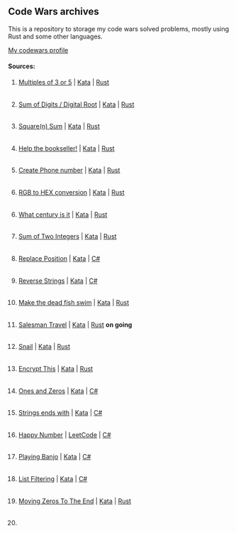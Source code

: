 ## Code Wars archives

This is a repository to storage my code wars solved problems, mostly using Rust and some other languages.

[My codewars profile](https://www.codewars.com/users/c-alloc)

#### Sources:

1. [Multiples of 3 or 5](https://github.com/maco-rc/snippets/tree/main/multiples_3_5) | [Kata](https://www.codewars.com/kata/514b92a657cdc65150000006) | [Rust](https://www.rust-lang.org/) 
######
2. [Sum of Digits / Digital Root](https://github.com/maco-rc/snippets/tree/main/digital_root) | [Kata](https://www.codewars.com/kata/541c8630095125aba6000c00) | [Rust](https://www.rust-lang.org/)
######
3. [Square(n) Sum](https://github.com/maco-rc/snippets/tree/main/square_sum) | [Kata](https://www.codewars.com/kata/515e271a311df0350d00000f) | [Rust](https://www.rust-lang.org/)
######
4. [Help the bookseller!](https://github.com/maco-rc/snippets/tree/main/help_the_bookseller) | [Kata](https://www.codewars.com/kata/54dc6f5a224c26032800005c) | [Rust](https://www.rust-lang.org/)
######
5. [Create Phone number](https://github.com/maco-rc/snippets/tree/main/create_phone_number) | [Kata](https://www.codewars.com/kata/525f50e3b73515a6db000b83) | [Rust](https://www.rust-lang.org/)
######
6. [RGB to HEX conversion](https://github.com/maco-rc/snippets/tree/main/rgb_hex) | [Kata](https://www.codewars.com/kata/513e08acc600c94f01000001) | [Rust](https://www.rust-lang.org/)
######
6. [What century is it](https://github.com/maco-rc/snippets/tree/main/what_century_isit) | [Kata](https://www.codewars.com/kata/52fb87703c1351ebd200081f) | [Rust](https://www.rust-lang.org/)
######
7. [Sum of Two Integers](https://github.com/maco-rc/snippets/tree/main/sum_integers) | [Kata](https://www.codewars.com/kata/5a9c35e9ba1bb5c54a0001ac) | [Rust](https://www.rust-lang.org/)
######
8. [Replace Position](https://github.com/maco-rc/snippets/tree/main/replace_position) | [Kata](https://www.codewars.com/kata/546f922b54af40e1e90001da) | [C#](https://dotnet.microsoft.com/en-us/)
######
9. [Reverse Strings](https://github.com/maco-rc/snippets/tree/main/reverse_strings) | [Kata](https://www.codewars.com/kata/5168bb5dfe9a00b126000018) | [C#](https://dotnet.microsoft.com/en-us/)
######
10. [Make the dead fish swim](https://github.com/maco-rc/snippets/tree/main/make_the_deadfish_swim) | [Kata](https://www.codewars.com/kata/51e0007c1f9378fa810002a9) | [Rust](https://www.rust-lang.org/) 
######
11. [Salesman Travel](https://github.com/maco-rc/snippets/tree/main/salesman_travel) | [Kata]() | [Rust](https://www.rust-lang.org/) **on going**
######
12. [Snail](https://github.com/maco-rc/snippets/tree/main/snail) | [Kata](https://www.codewars.com/kata/521c2db8ddc89b9b7a0000c1/train/rust) | [Rust](https://www.rust-lang.org/)
######
13. [Encrypt This](https://github.com/maco-rc/snippets/tree/main/encrypt_this) | [Kata](https://www.codewars.com/kata/5848565e273af816fb000449/train/rust) | [Rust](https://www.rust-lang.org/)
######
14. [Ones and Zeros](https://github.com/maco-rc/snippets/tree/main/ones_and_zeros) | [Kata](https://www.codewars.com/kata/578553c3a1b8d5c40300037c) | [C#](https://dotnet.microsoft.com/en-us/)
######
15. [Strings ends with](https://github.com/maco-rc/snippets/tree/main/strings_ends_with) | [Kata](https://www.codewars.com/kata/51f2d1cafc9c0f745c00037d) | [C#](https://dotnet.microsoft.com/en-us/)
######
16. [Happy Number](https://github.com/maco-rc/snippets/tree/main/happy_number) | [LeetCode](https://leetcode.com/problems/happy-number) | [C#](https://dotnet.microsoft.com/en-us/)
######
17. [Playing Banjo](https://github.com/maco-rc/snippets/tree/main/playing_banjo) | [Kata](https://www.codewars.com/kata/53af2b8861023f1d88000832/train/csharp) | [C#](https://dotnet.microsoft.com/en-us/)
######
18. [List Filtering](https://github.com/maco-rc/snippets/tree/main/list_filtering) | [Kata](https://www.codewars.com/kata/53dbd5315a3c69eed20002dd/train/csharp) | [C#](https://dotnet.microsoft.com/en-us/)
######
19. [Moving Zeros To The End](https://github.com/maco-rc/snippets/tree/main/moving_zeros) | [Kata](https://www.codewars.com/kata/52597aa56021e91c93000cb0/train/rust) | [Rust](https://www.rust-lang.org/)
######
20. 